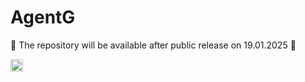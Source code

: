# AgentG

🚀 The repository will be available after public release on 19.01.2025 🚀


<a href="https://www.drips.network/app/projects/github/Gmetisl2/AgentG" target="_blank"><img src="https://www.drips.network/api/embed/project/https%3A%2F%2Fgithub.com%2FGmetisl2%2FAgentG/support.png?background=dark&style=github&text=project&stat=none" alt="Support AgentG on drips.network" height="20"></a>
